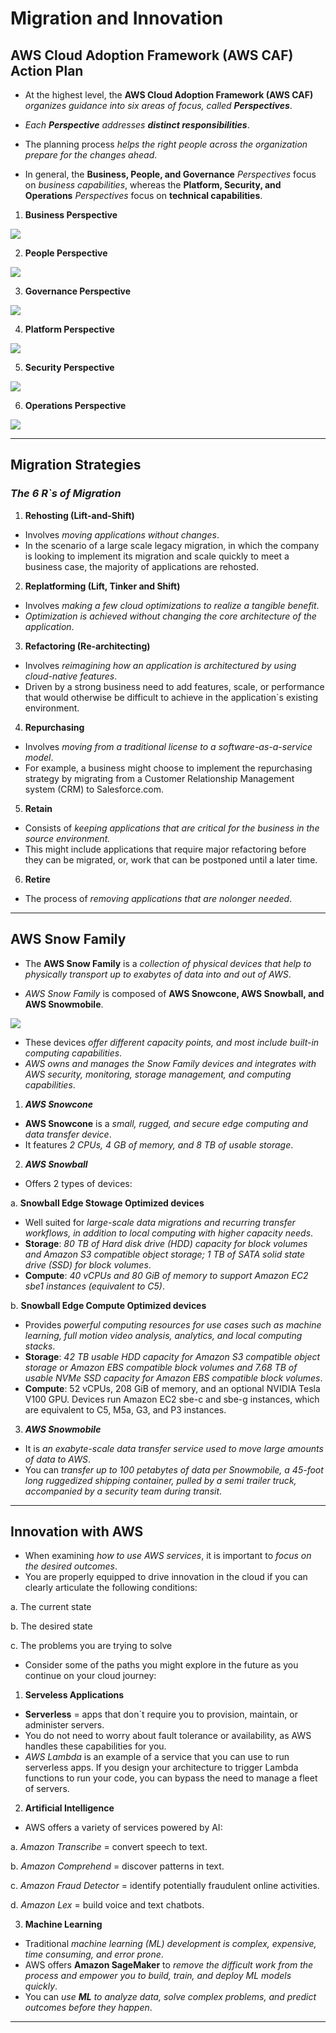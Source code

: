 # Migration and Innovation

## AWS Cloud Adoption Framework (AWS CAF) Action Plan

- At the highest level, the **AWS Cloud Adoption Framework (AWS CAF)** *organizes guidance into six areas of focus, called **Perspectives***. 
- *Each **Perspective** addresses **distinct responsibilities***. 
- The planning process *helps the right people across the organization prepare for the changes ahead*.

- In general, the **Business, People, and Governance** *Perspectives* focus on *business capabilities*, whereas the **Platform, Security, and Operations** *Perspectives* focus on **technical capabilities**.

1. **Business Perspective**

![](images/business.PNG)

2. **People Perspective**

![](images/people.PNG)

3. **Governance Perspective**

![](images/governance.PNG)

4. **Platform Perspective**

![](images/platform.PNG)

5. **Security Perspective**

![](images/security.PNG)

6. **Operations Perspective**

![](images/operations.PNG)

---

## Migration Strategies

### ***The 6 R`s of Migration***


1. **Rehosting (Lift-and-Shift)**

- Involves *moving applications without changes*.
- In the scenario of a large scale legacy migration, in which the company is looking to implement its migration and scale quickly to meet a business case, the majority of applications are rehosted. 


2. **Replatforming (Lift, Tinker and Shift)**

- Involves *making a few cloud optimizations to realize a tangible benefit*.
- *Optimization is achieved without changing the core architecture of the application*.


3. **Refactoring (Re-architecting)**

- Involves *reimagining how an application is architectured by using cloud-native features*.
- Driven by a strong business need to add features, scale, or performance that would otherwise be difficult to achieve in the application`s existing environment.

4. **Repurchasing**

- Involves *moving from a traditional license to a software-as-a-service model*. 
- For example, a business might choose to implement the repurchasing strategy by migrating from a Customer Relationship Management system (CRM) to Salesforce.com. 

5. **Retain**

- Consists of *keeping applications that are critical for the business in the source environment.*
- This might include applications that require major refactoring before they can be migrated, or, work that can be postponed until a later time. 


6. **Retire**

- The process of *removing applications that are nolonger needed*. 

---

## AWS Snow Family

- The **AWS Snow Family** is a *collection of physical devices that help to physically transport up to exabytes of data into and out of AWS*. 

- *AWS Snow Family* is composed of **AWS Snowcone, AWS Snowball, and AWS Snowmobile**. 

![](images/snow-family.PNG)

- These devices *offer different capacity points, and most include built-in computing capabilities*. 
- *AWS owns and manages the Snow Family devices and integrates with AWS security, monitoring, storage management, and computing capabilities*.


1. ***AWS Snowcone***

- **AWS Snowcone** is a *small, rugged, and secure edge computing and data transfer device*. 
- It features *2 CPUs, 4 GB of memory, and 8 TB of usable storage*.


2. ***AWS Snowball***

- Offers 2 types of devices:

a. **Snowball Edge Stowage Optimized devices**

- Well suited for *large-scale data migrations and recurring transfer workflows, in addition to local computing with higher capacity needs*.
- **Storage**: *80 TB of Hard disk drive (HDD) capacity for block volumes and Amazon S3 compatible object storage; 1 TB of SATA solid state drive (SSD) for block volumes*.
- **Compute**: *40 vCPUs and 80 GiB of memory to support Amazon EC2 sbe1 instances (equivalent to C5)*.

b. **Snowball Edge Compute Optimized devices**

- Provides *powerful computing resources for use cases such as machine learning, full motion video analysis, analytics, and local computing stacks*.
- **Storage**: *42 TB usable HDD capacity for Amazon S3 compatible object storage or Amazon EBS compatible block volumes and 7.68 TB of usable NVMe SSD capacity for Amazon EBS compatible block volumes*.
- **Compute**: 52 vCPUs, 208 GiB of memory, and an optional NVIDIA Tesla V100 GPU. Devices run Amazon EC2 sbe-c and sbe-g instances, which are equivalent to C5, M5a, G3, and P3 instances.

3. ***AWS Snowmobile***

- It is *an exabyte-scale data transfer service used to move large amounts of data to AWS*.
- You can *transfer up to 100 petabytes of data per Snowmobile, a 45-foot long ruggedized shipping container, pulled by a semi trailer truck, accompanied by a security team during transit*.

---

## Innovation with AWS

- When examining *how to use AWS services*, it is important to *focus on the desired outcomes*. 
- You are properly equipped to drive innovation in the cloud if you can clearly articulate the following conditions: 

a. The current state

b. The desired state

c. The problems you are trying to solve


- Consider some of the paths you might explore in the future as you continue on your cloud journey:

1. **Serveless Applications**

- **Serverless** = apps that don`t require you to provision, maintain, or administer servers.
- You do not need to worry about fault tolerance or availability, as AWS handles these capabilities for you. 
- *AWS Lambda* is an example of a service that you can use to run serverless apps. If you design your architecture to trigger Lambda functions to run your code, you can bypass the need to manage a fleet of servers. 

2. **Artificial Intelligence**

- AWS offers a variety of services powered by AI:

a. *Amazon Transcribe* = convert speech to text.

b. *Amazon Comprehend* = discover patterns in text.

c. *Amazon Fraud Detector* = identify potentially fraudulent online activities. 

d. *Amazon Lex* = build voice and text chatbots. 

3. **Machine Learning**

- Traditional *machine learning (ML) development is complex, expensive, time consuming, and error prone*. 
- AWS offers **Amazon SageMaker** to *remove the difficult work from the process and empower you to build, train, and deploy ML models quickly*.
- You can *use **ML** to analyze data, solve complex problems, and predict outcomes before they happen*.


---

